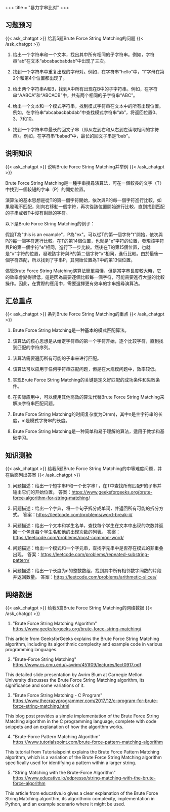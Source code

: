 +++
title = "暴力字串比对"
+++
## 习题预习
{{< ask_chatgpt >}}
给我5题Brute Force String Matching的问题
{{< /ask_chatgpt >}}



1. 给出一个字符串和一个文本，找出其中所有相同的子字符串。例如，字符串“ab”在文本“abcabacbabdab”中出现了三次。

2. 找到一个字符串中重复出现的字母对。例如，在字符串“hello”中，“l”字母在第2个和第4个位置都出现了。

3. 给出两个字符串A和B，找到A中所有出现在B中的子字符串。例如，在字符串“AABCA”和“ABCACB”中，共有两个相同的子字符串“ABC”。

4. 给出一个文本和一个模式字符串，找到模式字符串在文本中的所有出现位置。例如，在字符串“abcabacbabdab”中查找模式字符串“ab”，将返回位置0、3、7和10。

5. 找到一个字符串中最长的回文子串（即从左到右和从右到左读取相同的字符串）。例如，在字符串“babad”中，最长的回文子串是“bab”。   

## 说明知识
{{< ask_chatgpt >}}
说明Brute Force String Matching并举例
{{< /ask_chatgpt >}}



Brute Force String Matching是一種字串搜尋演算法，可在一個較長的文字（T）中找到一個較短的字串（P）的開始位置。

演算法的基本思想是從T的第一個字符開始，依次與P的每一個字符進行比較，如果發現不匹配，則向右移動一個字符，再次從該位置開始進行比較，直到找到匹配的子串或者T中沒有剩餘的字符。

以下是Brute Force String Matching的例子：

假設T為"this is an example"，P為"ex"。可以從T的第一個字符"t"開始，依次與P的每一個字符進行比較。在T的第14個位置，也就是"e"字符的位置，發現該字符與P的第一個字符"e"相同，進行下一步比較。然後在T的第15個位置，也就是"x"字符的位置，發現該字符與P的第二個字符"x"相同，進行比較。由於最後一個字符匹配，所以找到了字串P，其開始位置為T中的第13個位置。

儘管Brute Force String Matching演算法簡單易懂，但是當字串長度較大時，它的效率會變得很低。這是因為需要逐個比較每一個字符，可能需要進行大量的比較操作。因此，在實際的應用中，需要選擇更有效率的字串搜尋演算法。   

## 汇总重点
{{< ask_chatgpt >}}
条列Brute Force String Matching的重点
{{< /ask_chatgpt >}}



1. Brute Force String Matching是一种基本的模式匹配算法。 

2. 该算法的核心思想是从给定字符串的第一个字符开始，逐个比较字符，直到找到匹配的字符序列。 

3. 该算法需要遍历所有可能的子串来进行匹配。 

4. 该算法可以应用于任何字符串匹配问题，但是在大规模问题中，效率较低。 

5. 实现Brute Force String Matching的关键是定义好匹配的成功条件和失败条件。 

6. 在实际应用中，可以使用其他高效的算法代替Brute Force String Matching来解决字符串匹配问题。 

7. Brute Force String Matching的时间复杂度为O(mn)，其中n是主字符串的长度，m是模式字符串的长度。 

8. Brute Force String Matching是一种简单和易于理解的算法，适用于教学和基础学习。   

## 知识测验
{{< ask_chatgpt >}}
给我5题Brute Force String Matching的中等难度问题，并在后面列出答案
{{< /ask_chatgpt >}}



1. 问题描述：给出一个短字串P和一个长字串T，在T中查找所有匹配P的子串并输出它们的开始位置。 
答案：https://www.geeksforgeeks.org/brute-force-algorithm-for-string-matching/ 

2. 问题描述：给出一个字典，将一个句子拆分成单词，并返回所有可能的拆分方式。 
答案：https://leetcode.com/problems/word-break-ii/ 

3. 问题描述：给出一个文本和学生名单，查找每个学生在文本中出现的次数并返回一个包含每个学生名和他的出现次数的列表。 
答案：https://leetcode.com/problems/most-common-word/ 

4. 问题描述：给出一个模式和一个字元串，查找字元串中是否存在模式的非重叠出现。 
答案：https://leetcode.com/problems/repeated-substring-pattern/ 

5. 问题描述：给出一个长度为n的整数数组，找到其中所有相邻数字同数的片段并返回数量。 
答案：https://leetcode.com/problems/arithmetic-slices/   

## 网络数据
{{< ask_chatgpt >}}
给我5篇Brute Force String Matching的网络数据
{{< /ask_chatgpt >}}



1. "Brute Force String Matching Algorithm"
https://www.geeksforgeeks.org/brute-force-string-matching/

This article from GeeksforGeeks explains the Brute Force String Matching algorithm, including its algorithmic complexity and example code in various programming languages.

2. "Brute-Force String Matching"
https://www.cs.cmu.edu/~avrim/451f09/lectures/lect0917.pdf

This detailed slide presentation by Avrim Blum at Carnegie Mellon University discusses the Brute Force String Matching algorithm, its significance and some variations of it. 

3. "Brute Force String Matching - C Program"
https://www.thecrazyprogrammer.com/2017/12/c-program-for-brute-force-string-matching.html

This blog post provides a simple implementation of the Brute Force String Matching algorithm in the C programming language, complete with code snippets and an explanation of how the algorithm works.

4. "Brute-Force Pattern Matching Algorithm"
https://www.tutorialspoint.com/brute-force-pattern-matching-algorithm

This tutorial from Tutorialspoint explains the Brute Force Pattern Matching algorithm, which is a variation of the Brute Force String Matching algorithm specifically used for identifying a pattern within a larger string.

5. "String Matching with the Brute-Force Algorithm"
https://www.educative.io/edpresso/string-matching-with-the-brute-force-algorithm

This article from educative.io gives a clear explanation of the Brute Force String Matching algorithm, its algorithmic complexity, implementation in Python, and an example scenario where it might be used.   

